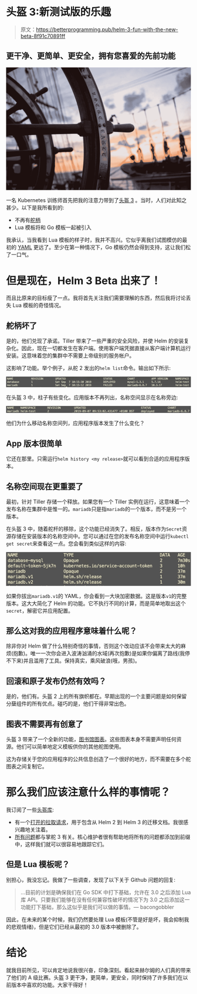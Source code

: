 # 头盔 3:新测试版的乐趣

> 原文：<https://betterprogramming.pub/helm-3-fun-with-the-new-beta-8f91c70891ff>

## 更干净、更简单、更安全，拥有您喜爱的先前功能

![](img/5c9d7a5f9fbcffb8ea7da84457483186.png)

一名 Kubernetes 训练师首先把我的注意力带到了[头盔 3](https://github.com/helm/community/blob/master/helm-v3/000-helm-v3.md) 。当时，人们对此知之甚少。以下是我所看到的:

*   不再有[舵柄](https://github.com/helm/helm/tree/master/cmd/tiller)
*   Lua 模板将和 Go 模板一起被引入

我承认，当我看到 Lua 模板的样子时，我并不高兴。它似乎离我们试图模仿的最初的 [YAML](https://yaml.org/) 更远了。至少在第一种情况下，Go 模板仍然会得到支持，这让我们松了一口气。

# 但是现在，Helm 3 Beta 出来了！

而且比原来的目标瘦了一点。我将首先关注我们需要理解的东西，然后我将讨论丢失 Lua 模板的奇怪情况。

## 舵柄坏了

是的，他们兑现了承诺。Tiller 带来了一些严重的安全风险，并使 Helm 的安装复杂化。因此，现在一切都发生在客户端。使用客户端凭据直接从客户端计算机运行安装。这意味着您的集群中不需要上帝级别的服务帐户。

这影响了功能。举个例子，从舵 2 发出的`helm list`命令。输出如下所示:

![](img/130d22fab8def1050ca0c854a51c3152.png)

在头盔 3 中，柱子有些变化。应用版本不再列出，名称空间显示在名称旁边:

![](img/f1df0d36e4383be275c7c05e8756be37.png)

他们为什么移动名称空间列，应用程序版本发生了什么变化？

## App 版本很简单

它还在那里。只需运行`helm history <my release>`就可以看到合适的应用程序版本。

## 名称空间现在更重要了

最初，针对 Tiller 存储一个释放。如果您有一个 Tiller 实例在运行，这意味着一个发布名称在集群中是惟一的。`mariadb`只是指`mariadb`的一个版本，而不是另一个版本。

在头盔 3 中，随着舵杆的移除，这个功能已经消失了。相反，版本作为`Secret`资源存储在安装版本的名称空间中。您可以通过在您的发布名称空间中运行`kubectl get secret`来查看这一点。您会看到类似这样的内容:

![](img/e6aff65132a534a0f8a53140c540d5ed.png)

如果你拔出`mariadb.v1`的 YAML，你会看到一大块加密数据。这是版本`v1`的完整版本。这大大简化了 Helm 的功能。它不执行不同的计算，而是简单地取出这个`secret`，解密它并应用配置。

## 那么这对我的应用程序意味着什么呢？

除非你对 Helm 做了什么特别奇怪的事情，否则这个改动应该不会带来太大的麻烦(抱歉)。唯一一次你会进入波涛汹涌的水域(再次抱歉)是如果你偏离了路线(我停不下来)并且滥用了工具。保持真实，乘风破浪(哦，男孩)。

## 回滚和原子发布仍然有效吗？

是的，他们有。头盔 2 上的所有旗帜都在。早期出现的一个主要问题是如何保留分蘖组件的所有优点。碰巧的是，他们干得非常出色。

## 图表不需要再有创意了

头盔 3 带来了一个全新的功能，[图书馆图表](https://helm.sh/blog/helm-3-preview-pt6/)。这些图表本身不需要声明任何资源。他们可以简单地定义模板供你的其他舵图使用。

这为存储关于您的应用程序的公共信息创造了一个很好的地方，而不需要在多个舵图表之间复制它。

# 那么我们应该注意什么样的事情呢？

我订阅了一些[头盔库](https://github.com/helm):

*   有一个[打开的拉取请求](https://github.com/helm/helm/pull/5582)，用于包含从 Helm 2 到 Helm 3 的迁移文档。我很感兴趣地关注着。
*   [所有问题](https://github.com/helm/helm/issues?utf8=%E2%9C%93&q=is%3Aissue+is%3Aopen+helm3)都与掌舵 3 有关。核心维护者很有帮助地将所有的问题都添加到前缀中，这样我们就可以很容易地跟踪它们。

## 但是 Lua 模板呢？

别担心，我没忘记。我做了一些调查，发现了以下关于 Github 问题的回复:

> …目前的计划是确保我们在 Go SDK 中打下基础，允许在 3.0 之后添加 Lua 库 API。只要我们能够在没有任何兼容性破坏的情况下为 3.0 之后添加这一功能打下基础，那么这似乎是我们可以做的事情。— bacongobbler

因此，在未来的某个时候，我们仍然要处理 Lua 模板(不管是好是坏，我会抑制我的悲观情绪)，但是它们已经从最初的 3.0 版本中被删除了。

# 结论

就我目前所见，可以肯定地说我很兴奋，印象深刻。看起来赫尔姆的人们真的带来了他们的 A 级比赛。头盔 3 更干净，更简单，更安全，同时保持了许多我们在以前版本中喜欢的功能。大家干得好！